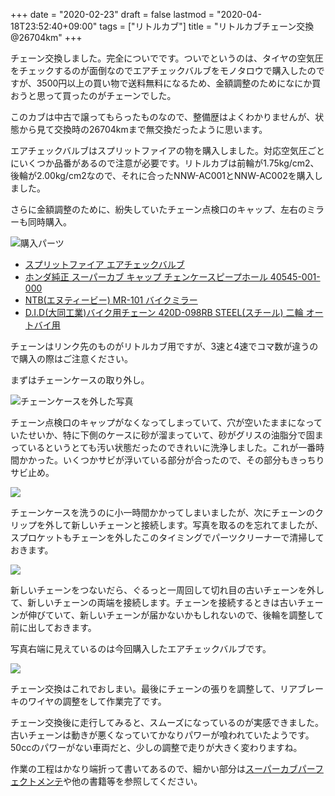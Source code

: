 +++
date = "2020-02-23"
draft = false
lastmod = "2020-04-18T23:52:40+09:00"
tags = ["リトルカブ"]
title = "リトルカブチェーン交換 @26704km"
+++


チェーン交換しました。完全についでです。ついでというのは、タイヤの空気圧をチェックするのが面倒なのでエアチェックバルブをモノタロウで購入したのですが、3500円以上の買い物で送料無料になるため、金額調整のためになにか買おうと思って買ったのがチェーンでした。

このカブは中古で譲ってもらったものなので、整備歴はよくわかりませんが、状態から見て交換時の26704kmまで無交換だったように思います。

エアチェックバルブはスプリットファイアの物を購入しました。対応空気圧ごとにいくつか品番があるので注意が必要です。リトルカブは前輪が1.75kg/cm2、後輪が2.00kg/cm2なので、それに合ったNNW-AC001とNNW-AC002を購入しました。

さらに金額調整のために、紛失していたチェーン点検口のキャップ、左右のミラーも同時購入。

<img src="
https://lh3.googleusercontent.com/6EtjwKqPf7t76HM57sdZ-VtVDfNgfZlYtAgSftVwdbTnUTbYdUSVMO88190JLOJCUcj2LB4755TmdkZrdyamZpequ3cg6E6WnrC2Yei9b93KVMngpWVyVfdbAvFTNhT--rRQKcrYIEk=w1200" alt="購入パーツ">

* [スプリットファイア エアチェックバルブ](https://amzn.to/2PGZGH7)
* [ホンダ純正 スーパーカブ キャップ チェンケースピープホール 40545-001-000](https://amzn.to/2IdCNqw)
* [NTB(エヌティービー) MR-101 バイクミラー](https://amzn.to/3cmjHMR)
* [D.I.D(大同工業)バイク用チェーン 420D-098RB STEEL(スチール) 二輪 オートバイ用](https://amzn.to/2TwuyeE)

チェーンはリンク先のものがリトルカブ用ですが、3速と4速でコマ数が違うので購入の際はご注意ください。

まずはチェーンケースの取り外し。

<img src="https://lh3.googleusercontent.com/S5UKoSmCum7tPohg3A3UHjI-BzgWQmZ2fk3nvaTsmXrOVfMt6MNRc_0GafSWUrZchKCdPWHyI_iFjZf4iRC7r4RRINUceM5Q-Ek7epXGkN_MeyQLrucDMtm-Ti3V7Qtcj-1P7nngthw=w1200" alt="チェーンケースを外した写真">

チェーン点検口のキャップがなくなってしまっていて、穴が空いたままになっていたせいか、特に下側のケースに砂が溜まっていて、砂がグリスの油脂分で固まっているというとても汚い状態だったのできれいに洗浄しました。これが一番時間かかった。いくつかサビが浮いている部分が合ったので、その部分もきっちりサビ止め。

<img src="https://lh3.googleusercontent.com/E2cZdUWY1aS2ZCo_bjRafBdQJ0BTawHB8TvhbOTYbOnPeWSGWO0GQwTmjCy7G_L009kJOPJAGznui5nHzcotPDlAoOwxYcu587NxmiFtnqauQFxLugcWQR8QVeAmXU4QsGjsa5tNfI0=w1024-h768-no">

チェーンケースを洗うのに小一時間かかってしまいましたが、次にチェーンのクリップを外して新しいチェーンと接続します。写真を取るのを忘れてましたが、スプロケットもチェーンを外したこのタイミングでパーツクリーナーで清掃しておきます。

<img src="https://lh3.googleusercontent.com/6-JhmwD__-yf_asBTcQymtjC4YL89zRZzx9kFQz4wpTS4OAzbT8RJyjygt0iNcrdhBbVOnWpYt0-2UC28AIF3FF9d-eMtKeRg8C_fHcF4BdMPJCCikR58F4BrL2rlB23IquUEVK7ScQ=w1200">

新しいチェーンをつないだら、ぐるっと一周回して切れ目の古いチェーンを外して、新しいチェーンの両端を接続します。チェーンを接続するときは古いチェーンが伸びていて、新しいチェーンが届かないかもしれないので、後輪を調整して前に出しておきます。

写真右端に見えているのは今回購入したエアチェックバルブです。

<img src="https://lh3.googleusercontent.com/0dP1EhVsudn19qC1uWN4nsn8o_gjc86LuyN4N35S8R3lc1qzjOXAKDjQdB8cLUDah5WjoSmNGR-48yX5JDnL2YXswkM6pLpCQMXmM6y7mBrub01UWg7urou40zwoYd9CbouuW3WQ9LI=w1200">

チェーン交換はこれでおしまい。最後にチェーンの張りを調整して、リアブレーキのワイヤの調整をして作業完了です。

チェーン交換後に走行してみると、スムーズになっているのが実感できました。古いチェーンは動きが悪くなっていてかなりパワーが喰われていたようです。50ccのパワーがない車両だと、少しの調整で走りが大きく変わりますね。

作業の工程はかなり端折って書いてあるので、細かい部分は[スーパーカブパーフェクトメンテ](https://amzn.to/32GJBGI)や他の書籍等を参照してください。




